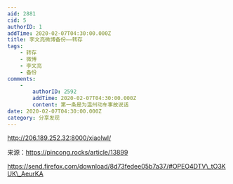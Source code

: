 ```yaml
---
aid: 2881
cid: 5
authorID: 1
addTime: 2020-02-07T04:30:00.000Z
title: 李文亮微博备份——转存
tags:
    - 转存
    - 微博
    - 李文亮
    - 备份
comments:
    -
        authorID: 2592
        addTime: 2020-02-07T04:30:00.000Z
        content: 第一条是为温州动车事故说话
date: 2020-02-07T04:30:00.000Z
category: 分享发现
---
```


http://206.189.252.32:8000/xiaolwl/

来源：https://pincong.rocks/article/13899

https://send.firefox.com/download/8d73fedee05b7a37/#OPEO4DTV\_tO3KUK\_AeurKA

